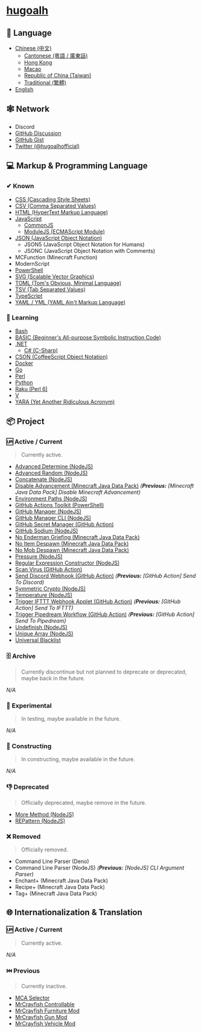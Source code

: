 # [hugoalh](https://github.com/hugoalh)

## 💬 Language

- [Chinese (中文)](https://en.wikipedia.org/wiki/Chinese_language)
  - [Cantonese (粵語 / 廣東話)](https://en.wikipedia.org/wiki/Cantonese)
  - [Hong Kong](https://en.wikipedia.org/wiki/Hong_Kong)
  - [Macao](https://en.wikipedia.org/wiki/Macau)
  - [Republic of China (Taiwan)](https://en.wikipedia.org/wiki/Taiwan)
  - [Traditional (繁體)](https://en.wikipedia.org/wiki/Traditional_Chinese_characters)
- [English](https://en.wikipedia.org/wiki/English_language)

## 🕸 Network

- Discord
- [GitHub Discussion](https://github.com/hugoalh/hugoalh/discussions)
- [GitHub Gist](https://gist.github.com/hugoalh)
- [Twitter (@hugoalhofficial)](https://twitter.com/hugoalhofficial)

## 💻 Markup & Programming Language

### ✔ Known

- [CSS (Cascading Style Sheets)](https://en.wikipedia.org/wiki/CSS)
- [CSV (Comma Separated Values)](https://en.wikipedia.org/wiki/Comma-separated_values)
- [HTML (HyperText Markup Language)](https://en.wikipedia.org/wiki/HTML)
- [JavaScript](https://en.wikipedia.org/wiki/JavaScript)
  - [CommonJS](https://en.wikipedia.org/wiki/CommonJS)
  - [ModuleJS (ECMAScript Module)](https://en.wikipedia.org/wiki/ECMAScript#6th_Edition_%E2%80%93_ECMAScript_2015)
- [JSON (JavaScript Object Notation)](https://en.wikipedia.org/wiki/JSON)
  - JSON5 (JavaScript Object Notation for Humans)
  - JSONC (JavaScript Object Notation with Comments)
- MCFunction (Minecraft Function)
- ModernScript
- [PowerShell](https://en.wikipedia.org/wiki/PowerShell)
- [SVG (Scalable Vector Graphics)](https://en.wikipedia.org/wiki/Scalable_Vector_Graphics)
- [TOML (Tom's Obvious, Minimal Language)](https://en.wikipedia.org/wiki/TOML)
- [TSV (Tab Separated Values)](https://en.wikipedia.org/wiki/Tab-separated_values)
- [TypeScript](https://en.wikipedia.org/wiki/TypeScript)
- [YAML / YML (YAML Ain't Markup Language)](https://en.wikipedia.org/wiki/YAML)

### 📖 Learning

- [Bash](https://en.wikipedia.org/wiki/Bash_(Unix_shell))
- [BASIC (Beginner's All-purpose Symbolic Instruction Code)](https://en.wikipedia.org/wiki/BASIC)
- [.NET](https://en.wikipedia.org/wiki/.NET)
  - [C# (C-Sharp)](https://en.wikipedia.org/wiki/C_Sharp_(programming_language))
- [CSON (CoffeeScript Object Notation)](https://en.wikipedia.org/wiki/CoffeeScript)
- [Docker](https://en.wikipedia.org/wiki/Docker_(software))
- [Go](https://en.wikipedia.org/wiki/Go_(programming_language))
- [Perl](https://en.wikipedia.org/wiki/Perl)
- [Python](https://en.wikipedia.org/wiki/Python_(programming_language))
- [Raku (Perl 6)](https://en.wikipedia.org/wiki/Raku_(programming_language))
- [V](https://vlang.io)
- [YARA (Yet Another Ridiculous Acronym)](https://en.wikipedia.org/wiki/YARA)

## 📦 Project

### 🆙 Active / Current

> Currently active.

- [Advanced Determine (NodeJS)](https://github.com/hugoalh-studio/advanced-determine-nodejs)
- [Advanced Random (NodeJS)](https://github.com/hugoalh-studio/advanced-random-nodejs)
- [Concatenate (NodeJS)](https://github.com/hugoalh-studio/concatenate-nodejs)
- [Disable Advancement (Minecraft Java Data Pack)](https://github.com/hugoalh/disable-advancement-mcjdp) *(**Previous:** \[Minecraft Java Data Pack\] Disable Minecraft Advancement)*
- [Environment Paths (NodeJS)](https://github.com/hugoalh-studio/environment-paths-nodejs)
- [GitHub Actions Toolkit (PowerShell)](https://github.com/hugoalh-studio/ghactions-toolkit-powershell)
- [GitHub Manager (NodeJS)](https://github.com/hugoalh-studio/github-manager-nodejs)
- [GitHub Manager CLI (NodeJS)](https://github.com/hugoalh-studio/github-manager-cli-nodejs)
- [GitHub Secret Manager (GitHub Action)](https://github.com/hugoalh/github-secret-manager-ghaction)
- [GitHub Sodium (NodeJS)](https://github.com/hugoalh-studio/github-sodium-nodejs)
- [No Enderman Griefing (Minecraft Java Data Pack)](https://github.com/hugoalh/no-enderman-griefing-mcjdp)
- [No Item Despawn (Minecraft Java Data Pack)](https://github.com/hugoalh/no-item-despawn-mcjdp)
- [No Mob Despawn (Minecraft Java Data Pack)](https://github.com/hugoalh/no-mob-despawn-mcjdp)
- [Pressure (NodeJS)](https://github.com/hugoalh-studio/pressure-nodejs)
- [Regular Expression Constructor (NodeJS)](https://github.com/hugoalh-studio/regular-expression-constructor-nodejs)
- [Scan Virus (GitHub Action)](https://github.com/hugoalh/scan-virus-ghaction)
- [Send Discord Webhook (GitHub Action)](https://github.com/hugoalh/send-discord-webhook-ghaction) *(**Previous:** \[GitHub Action\] Send To Discord)*
- [Symmetric Crypto (NodeJS)](https://github.com/hugoalh-studio/symmetric-crypto-nodejs)
- [Temperature (NodeJS)](https://github.com/hugoalh-studio/temperature-nodejs)
- [Trigger IFTTT Webhook Applet (GitHub Action)](https://github.com/hugoalh/trigger-ifttt-webhook-applet-ghaction) *(**Previous:** \[GitHub Action\] Send To IFTTT)*
- [Trigger Pipedream Workflow (GitHub Action)](https://github.com/hugoalh/trigger-pipedream-workflow-ghaction) *(**Previous:** \[GitHub Action\] Send To Pipedream)*
- [Undefinish (NodeJS)](https://github.com/hugoalh-studio/undefinish-nodejs)
- [Unique Array (NodeJS)](https://github.com/hugoalh-studio/unique-array-nodejs)
- [Universal Blacklist](https://github.com/hugoalh-studio/universal-blacklist)

### 🗄 Archive

> Currently discontinue but not planned to deprecate or deprecated, maybe back in the future.

*N/A*

### 🧪 Experimental

> In testing, maybe available in the future.

*N/A*

### 🚧 Constructing

> In constructing, maybe available in the future.

*N/A*

### 👎 Deprecated

> Officially deprecated, maybe remove in the future.

- [More Method (NodeJS)](https://github.com/hugoalh-studio/more-method-nodejs)
- [REPattern (NodeJS)](https://github.com/hugoalh-studio/repattern-nodejs)

### ❌ Removed

> Officially removed.

- Command Line Parser (Deno)
- Command Line Parser (NodeJS) *(**Previous:** \[NodeJS\] CLI Argument Parser)*
- Enchant+ (Minecraft Java Data Pack)
- Recipe+ (Minecraft Java Data Pack)
- Tag+ (Minecraft Java Data Pack)

## 🌐 Internationalization & Translation

### 🆙 Active / Current

> Currently active.

*N/A*

### ⏮️ Previous

> Currently inactive.

- [MCA Selector](https://github.com/Querz/mcaselector)
- [MrCrayfish Controllable](https://github.com/MrCrayfish/Controllable)
- [MrCrayfish Furniture Mod](https://github.com/MrCrayfish/MrCrayfishFurnitureMod)
- [MrCrayfish Gun Mod](https://github.com/MrCrayfish/MrCrayfishGunMod)
- [MrCrayfish Vehicle Mod](https://github.com/MrCrayfish/MrCrayfishVehicleMod)
